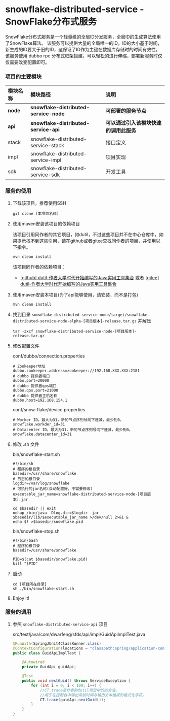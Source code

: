 # snowflake-distributed-service - SnowFlake分布式服务

SnowFlake分布式服务是一个轻量级的全局ID分发服务，全局ID的生成算法使用了SnowFlake算法。
该服务可以提供大量的全局唯一的ID，ID的大小基于时间，新生成的ID要大于旧的ID，这保证了ID作为主键在数据库存储时的时间有效性。
该服务使用 dubbo rpc 分布式框架搭建，可以轻松的进行伸缩，部署新服务时仅仅需要改变配置即可。

### 项目的主要模块
模块名称|模块路径|说明
:---|:---|:---
**node**|**snowflake-distributed-service-node**|**可部署的服务节点**
**api**|**snowflake-distributed-service-api**|**可以通过引入该模块快速的调用此服务**
stack|snowflake-distributed-service-stack|接口定义
impl|snowflake-distributed-service-impl|项目实现
sdk|snowflake-distributed-service-sdk|开发工具

### 服务的使用
1. 下载该项目，推荐使用SSH

    `git clone [本项目名称]`

2. 使用maven安装该项目的依赖项目

    该项目引用同作者的其它项目，如dutil，不过这些项目并不在中心仓库中，如果提示找不到这些引用，请在github或者gitee查找同作者的项目，并使用以下指令。
    
    `mvn clean install`
    
    该项目同作者的依赖项目：
    * [[github] dutil-作者大学时代开始编写的Java实用工具集合](https://github.com/DwArFeng/dutil) 或者 [[gitee]  dutil-作者大学时代开始编写的Java实用工具集合](https://gitee.com/DwArFeng/dutil)
    
3. 使用maven安装本项目(为了api能够使用，请安装，而不是打包)

    ```mvn clean install```
    
4. 找到目录 `snowflake-distributed-service-node/target/snowflake-distributed-service-node-alpha-[项目版本]-release.tar.gz` 并解压

    ```shell script
    tar -zxcf snowflake-distributed-service-node-[项目版本]-release.tar.gz
    ```
   
5. 修改配置文件

    conf/dubbo/connection.properties
    ```
    # Zookeeper地址
    dubbo.zookeeper.address=zookeeper://192.168.XXX.XXX:2181
    # dubbo 提供者端口
    dubbo.port=20000
    # dubbo 提供者qos端口
    dubbo.qos.port=21000
    # dubbo 提供者主机名称
    dubbo.host=192.168.154.1
    ```
    conf/snow-flake/device.properties
    ```
    # Worker ID，最大为31，新的节点序列号向下递减，最少到0。
    snowflake.workder_id=31
    # Datacenter ID，最大为31，新的节点序列号向下递减，最少到0。
    snowflake.datacenter_id=31
    ```
   
6. 修改 .sh 文件

    bin/snowflake-start.sh
    ```shell script
    #!/bin/sh
    # 程序的根目录
    basedir=/usr/share/snowflake
    # 日志的根目录
    logdir=/var/log/snowflake
    # 可执行的jar名称(自动配置好，不需要修改)
    executable_jar_name=snowflake-distributed-service-node-[项目版本].jar
    
    cd $basedir || exit
    nohup /bin/java -Dlog.dir=$logdir -jar $basedir/lib/$executable_jar_name >/dev/null 2>&1 &
    echo $! >$basedir/snowflake.pid
    ```
    bin/snowflake-stop.sh
    ```shell script
    #!/bin/bash
    # 程序的根目录
    basedir=/usr/share/snowflake
    
    PID=$(cat $basedir/snowflake.pid)
    kill "$PID"
    ```
   
7. 启动
    ```shell script
    cd [项目所在目录]
    sh ./bin/snowflake-start.sh
    ```
   
 8. Enjoy it!
 
 ### 服务的调用
 
 1. 参照 ```snowflake-distributed-service-api``` 项目
 
    src/test/java/com/dwarfeng/sfds/api/impl/GuidApiImplTest.java
    ```java
    @RunWith(SpringJUnit4ClassRunner.class)
    @ContextConfiguration(locations = "classpath:spring/application-context*.xml")
    public class GuidApiImplTest {
    
        @Autowired
        private GuidApi guidApi;
    
        @Test
        public void nextGuid() throws ServiceException {
            for (int i = 0; i < 100; i++) {
                //CT.trace是作者的dutil项目中的的方法。
                //用于在控制台中输出系统时间与输出文本组成的格式化字符。
                CT.trace(guidApi.nextGuid());
            }
        }
    }
    ```
